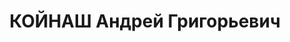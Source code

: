 ---
title: КОЙНАШ Андрей Григорьевич
description: '1900 р., м. Кобеляки Полтавської обл., українець, із селян, освіта початкова.
  Проживав у м. Полтава. Службовець підприємства.

  Заарештований 1 вересня 1937 р. Засуджений Верховним Судом СРСР 5 січня 1938 р.
  за ст.ст. 54-10 ч. 1, 54-11 КК УРСР до 10 років позбавлення волі з конфіскацією
  майна. Звільнений у 1947 р. У 1952 р. зісланий на поселення у Красноярський край
  (Російська Федерація).

  Реабілітований Верховним Судом СРСР 12 травня 1956 р.'
---